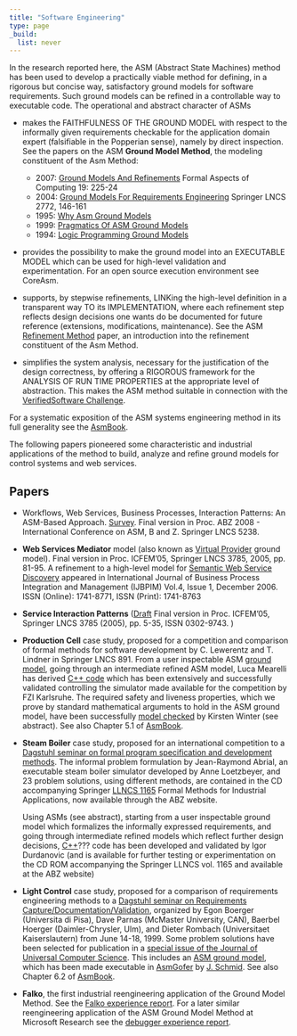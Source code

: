 ```yaml
---
title: "Software Engineering"
type: page
_build:
  list: never
---
```

In the research reported here, the ASM (Abstract State Machines) method has been used to develop a practically viable method for defining, in a rigorous but concise way, satisfactory ground models for software requirements. Such ground models can be refined in a controllable way to executable code. The operational and abstract character of ASMs

- makes the FAITHFULNESS OF THE GROUND MODEL with respect to the informally given requirements checkable for the application domain expert (falsifiable in the Popperian sense), namely by direct inspection. See the papers on the ASM **Ground Model Method**,  the modeling constituent of the Asm Method:
  - 2007: [Ground Models And Refinements](/Papers/Methodology/VstteFacJ06.pdf) Formal Aspects of Computing 19: 225-24
  - 2004: [Ground Models For Requirements Engineering](/Papers/SwEngg/GroundModMethod.pdf) Springer LNCS 2772,  146-161
  - 1995: [Why Asm Ground Models](/Papers/Methodology/WhyAsm95.pdf)
  - 1999: [Pragmatics Of ASM Ground Models](/Papers/Methodology/HighLevelDesign99.PDF)
  - 1994: [Logic Programming Ground Models](/Papers/LogicPgg/surveyifip.pdf)

- provides the possibility to make the ground model into an EXECUTABLE MODEL which can be used for high-level validation and experimentation. For an open source execution environment see CoreAsm.

- supports, by stepwise refinements, LINKing the high-level definition in a transparent way TO its IMPLEMENTATION, where each refinement step reflects design decisions one wants do be documented for future reference (extensions, modifications, maintenance). See the ASM [Refinement Method](/Papers/Methodology/RefineFACS.pdf) paper, an introduction into the refinement constituent of the Asm Method.

- simplifies the system analysis, necessary for the justification of the design correctness, by offering a RIGOROUS framework for the ANALYSIS OF RUN TIME PROPERTIES at the appropriate level of abstraction. This makes the ASM method suitable in connection with the [VerifiedSoftware Challenge](/Papers/Methodology/VstteFacJ06.pdf).


For a systematic exposition of the ASM systems engineering method in its full generality see the [AsmBook](/asmbook).

The following papers pioneered some characteristic and industrial applications of the method to build, analyze and refine ground models for control systems and web services.


## Papers

- Workflows, Web Services, Business Processes, Interaction Patterns: An ASM-Based Approach. [Survey](/Papers/Bpmn/BpmnAbz08.pdf). Final version in Proc. ABZ 2008 - International Conference on ASM, B and Z. Springer LNCS 5238.

- **Web Services Mediator** model (also known as [Virtual Provider](/Papers/SwEngg/VPManchester.pdf) ground model). Final version in Proc. ICFEM’05, Springer LNCS 3785, 2005, pp. 81-95. A refinement to a high-level model for [Semantic Web Service Discovery](/Papers/SwEngg/VP_IJBPIM.pdf) appeared in International Journal of Business Process Integration and Management (IJBPIM) Vol.4, Issue 1, December 2006. ISSN (Online): 1741-8771, ISSN (Print): 1741-8763

- **Service Interaction Patterns** ([Draft](/Papers/SwEngg/InteractionPattern.pdf) Final version in Proc. ICFEM’05, Springer LNCS 3785 (2005),  pp. 5-35, ISSN 0302-9743. )

- **Production Cell** case study, proposed for a competition and comparison of formal methods for software development by C. Lewerentz and T. Lindner in Springer LNCS 891. From a user inspectable ASM [ground model](http://www.jucs.org/jucs_3_5/integrating_asm), going through an intermediate refined ASM model, Luca Mearelli has derived [C++ code](http://jucs.org/jucs_3_5/integrating_asm/Boerger_E.pdf) which has been extensively and successfully validated controlling the simulator made available for the competition by FZI Karlsruhe. The required safety and liveness properties, which we prove by standard mathematical arguments to hold in the ASM ground model, have been successfully [model checked](http://www.jucs.org/jucs_3_5/model_checking) by Kirsten Winter (see abstract). See also Chapter 5.1 of [AsmBook](/asmbook).

- **Steam Boiler** case study, proposed for an international competition to a [Dagstuhl seminar on formal program specification and development methods](https://www.dagstuhl.de/en/program/calendar/semhp/?semnr=9523). The informal problem formulation by Jean-Raymond Abrial, an executable steam boiler simulator developed by Anne Loetzbeyer, and 23 problem solutions, using different methods, are contained in the CD accompanying Springer [LLNCS 1165](https://link.springer.com/book/10.1007/BFb0027227) Formal Methods for Industrial Applications, now available through the ABZ website.  

  Using ASMs (see abstract), starting from a user inspectable ground model which formalizes the informally expressed requirements, and going through intermediate refined models which reflect further design decisions, [C++](/Papers/boerger/steamcode.ps)??? code has been developed and validated by Igor Durdanovic (and is available for further testing or experimentation on the CD ROM accompanying the Springer LLNCS vol. 1165 and available at the ABZ website)
 
- **Light Control** case study,  proposed for a comparison of requirements engineering methods to a [Dagstuhl seminar on Requirements Capture/Documentation/Validation](https://www.dagstuhl.de/en/program/calendar/semhp/?semnr=99241), organized by Egon Boerger (Universita di Pisa), Dave Parnas (McMaster University, CAN), Baerbel Hoerger (Daimler-Chrysler, Ulm), and Dieter Rombach (Universitaet Kaiserslautern) from June 14-18, 1999. Some problem solutions have been selected for publication in a [special issue of the Journal of Universal Computer Science](http://www.jucs.org/jucs_6_7). This includes an [ASM ground model](/Papers/SwEngg/LightControl.pdf), which has been made executable in [AsmGofer](http://www.tydo.de/AsmGofer) by [J. Schmid](http://www.tydo.de/). See also Chapter 6.2 of  [AsmBook](/asmbook).

- **Falko**, the first industrial reengineering application of the Ground Model Method.  See the [Falko experience report](/Papers/SwEngg/Falko.pdf). For a later similar reengineering application of the ASM Ground Model Method at Microsoft Research see the [debugger experience report](/Papers/SwEngg/Debugger.pdf).